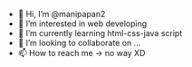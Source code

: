 - 👋 Hi, I’m @manipapan2
- 👀 I’m interested in web developing
- 🌱 I’m currently learning html-css-java script
- 💞️ I’m looking to collaborate on ...
- 📫 How to reach me -> no way XD

<!---
manipapan2/manipapan2 is a ✨ special ✨ repository because its `README.md` (this file) appears on your GitHub profile.
You can click the Preview link to take a look at your changes.
--->
